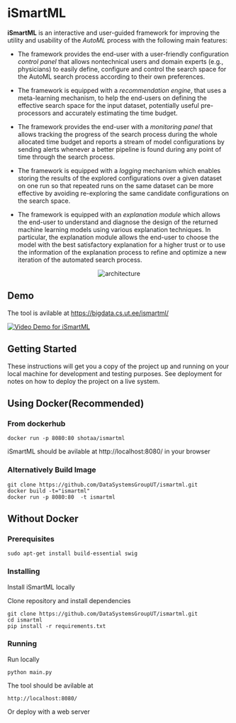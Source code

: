 # iSmartML

**iSmartML** is an interactive and user-guided framework for improving the utility and usability of the *AutoML* process with the following main features:

- The framework provides the end-user with a user-friendly configuration *control panel* that allows nontechnical users and domain experts (e.g., physicians) to easily define, configure and control the search space for the AutoML search process according to their own preferences.

- The framework is equipped with a *recommendation engine*, that uses a meta-learning mechanism, to help the end-users on defining the effective search space for the input dataset, potentially useful pre-processors and accurately estimating the time budget.

- The framework provides the end-user with a *monitoring panel* that allows tracking the progress of the search process during the whole allocated time budget and reports a stream of model configurations by sending alerts whenever a better pipeline is found during any point of time through the search process.

- The framework is equipped with a *logging* mechanism which enables storing the results of the explored configurations over a given dataset on one run so that repeated runs on the same dataset can be more effective by avoiding re-exploring the same candidate configurations on the search space.

- The framework is equipped with an *explanation module* which allows the end-user to understand and diagnose the design of the returned machine learning models using various explanation techniques. In particular, the explanation module allows the end-user to choose the model with the best satisfactory explanation for a higher trust or to use the information of the explanation process to refine and optimize a new iteration of the automated search process.

<p align="center">
<img alt="architecture" src="https://user-images.githubusercontent.com/8884249/68950788-86d0bd00-07c5-11ea-8b91-cab51811cc2b.png">
</p>

## Demo

The tool is avilable at https://bigdata.cs.ut.ee/ismartml/

[![Video Demo for iSmartML](http://img.youtube.com/vi/aug5UXd1dNI/0.jpg)](http://www.youtube.com/watch?v=aug5UXd1dNI "iSmartML")

## Getting Started

These instructions will get you a copy of the project up and running on your local machine for development and testing purposes. See deployment for notes on how to deploy the project on a live system.

## Using Docker(Recommended)
### From dockerhub
```
docker run -p 8080:80 shotaa/ismartml
```
iSmartML should be avilable at http://localhost:8080/ in your browser


### Alternatively Build Image

```
git clone https://github.com/DataSystemsGroupUT/ismartml.git
docker build -t="ismartml" 
docker run -p 8080:80  -t ismartml 
```


## Without Docker

### Prerequisites


```
sudo apt-get install build-essential swig
```

### Installing

Install iSmartML locally

Clone repository and install dependencies
```
git clone https://github.com/DataSystemsGroupUT/ismartml.git
cd ismartml
pip install -r requirements.txt 
```


### Running

Run locally
```
python main.py
```
The tool should be avilable at
```
http://localhost:8080/
```

Or deploy with a web server



